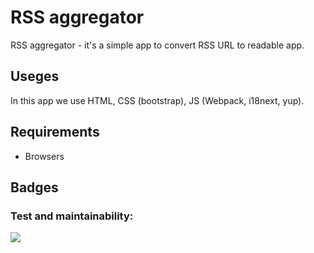 # RSS aggregator

RSS aggregator - it's a simple app to convert RSS URL to readable app.

## Useges

In this app we use HTML, CSS (bootstrap), JS (Webpack, i18next, yup).

## Requirements

- Browsers

## Badges

### Test and maintainability:
<a href="https://codeclimate.com/github/Stepan19999993/frontend-project-11/maintainability"><img src="https://api.codeclimate.com/v1/badges/c68d1f9fda767dbf3d35/maintainability" /></a>
